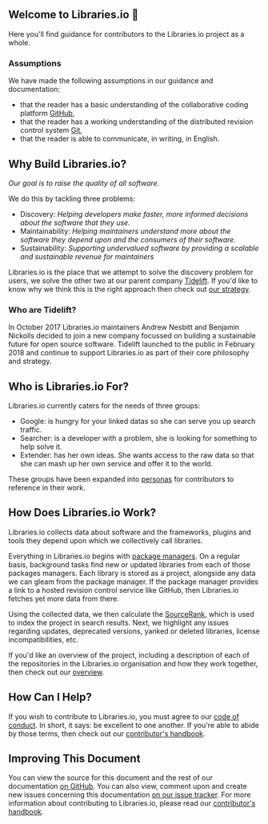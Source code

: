 ## Welcome to Libraries.io :tada:
Here you'll find guidance for contributors to the Libraries.io project as a whole.

### Assumptions
We have made the following assumptions in our guidance and documentation:

* that the reader has a basic understanding of the collaborative coding platform [GitHub](https://help.github.com/),
* that the reader has a working understanding of the distributed revision control system [Git](https://git-scm.com/docs/gittutorial),
* that the reader is able to communicate, in writing, in English.

## Why Build Libraries.io?
_Our goal is to raise the quality of all software._

We do this by tackling three problems:

* Discovery: _Helping developers make faster, more informed decisions about the software that they use._
* Maintainability: _Helping maintainers understand more about the software they depend upon and the consumers of their software._
* Sustainability: _Supporting undervalued software by providing a scalable and sustainable revenue for maintainers_

Libraries.io is the place that we attempt to solve the discovery problem for users, we solve the other two at our parent company [Tidelift](https://tidelift.com). If you'd like to know why we think this is the right approach then check out [our strategy](/strategy.md).

### Who are Tidelift?
In October 2017 Libraries.io maintainers Andrew Nesbitt and Benjamin Nickolls decided to join a new company focussed on building a sustainable future for open source software. Tidelift launched to the public in February 2018 and continue to support Libraries.io as part of their core philosophy and strategy.  

## Who is Libraries.io For?

Libraries.io currently caters for the needs of three groups:

* Google: is hungry for your linked datas so she can serve you up search traffic.
* Searcher: is a developer with a problem, she is looking for something to help solve it.
* Extender: has her own ideas. She wants access to the raw data so that she can mash up her own service and offer it to the world.

These groups have been expanded into [personas](/personas.md) for contributors to reference in their work.

## How Does Libraries.io Work?
Libraries.io collects data about software and the frameworks, plugins and tools they depend upon which we collectively call libraries.

Everything in Libraries.io begins with [package managers](/packagemanagers.md). On a regular basis, background tasks find new or updated libraries from each of those packages managers. Each library is stored as a project, alongside any data we can gleam from the package manager. If the package manager provides a link to a hosted revision control service like GitHub, then Libraries.io fetches yet more data from there.

Using the collected data, we then calculate the [SourceRank](/overview#sourcerank), which is used to index the project in search results. Next, we highlight any issues regarding updates, deprecated versions, yanked or deleted libraries, license incompatibilities, etc.

If you'd like an overview of the project, including a description of each of the repositories in the Libraries.io organisation and how they work together, then check out our [overview](/overview.md).

## How Can I Help?
If you wish to contribute to Libraries.io, you must agree to our [code of conduct](/CODE_OF_CONDUCT.md). In short, it says: be excellent to one another. If you're able to abide by those terms, then check out our [contributor's handbook](/contributorshandbook.md).

## Improving This Document
You can view the source for this document and the rest of our documentation [on GitHub](https://github.com/librariesio/documentation). You can also view, comment upon and create new issues concerning this documentation [on our issue tracker](https://github.com/librariesio/documentation/issues). For more information about contributing to Libraries.io, please read our [contributor's handbook](/contributorshandbook.md).
